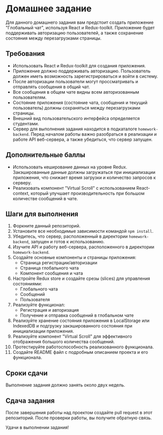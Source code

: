 # Домашнее задание

Для данного домашнего задания вам предстоит создать приложение "Глобальный чат", используя React и Redux-toolkit. Приложение будет поддерживать авторизацию пользователей, а также сохранение состояния между перезагрузками страницы.

## Требования

* Использовать React и Redux-toolkit для создания приложения.
* Приложение должно поддерживать авторизацию. Пользователь должен иметь возможность зарегистрироваться и войти в систему.
* После авторизации пользователи могут проссматривать и отправлять сообщения в общий чат.
* Все сообщения в общем чате видны всем авторизованным пользователям.
* Состояние приложения (состояние чата, сообщения и текущий пользователь) должны сохраняться между перезагрузками страницы.
* Внешний вид пользовательского интерфейса определяется студентами.
* Сервер для выполнения задания находится в подкаталоге `homework-backend`. Перед началом работы важно разобраться в реализации и работе API веб-сервера, а также убедиться, что сервер запущен.

## Дополнительные баллы

* Использовать кеширование данных на уровне Redux. Закэшированные данные должны загружаться при инициализации приложения, что снижает время загрузки и количество запросов к серверу.
* Реализовать компонент "Virtual Scroll" с использованием React-context, который улучшает производительность при большом количестве сообщений в чате.

## Шаги для выполнения

1. Форкните данный репозиторий.
2. Установите все необходимые зависимости командой `npm install`.
3. Убедитесь, что сервер, расположенный в директории `homework-backend`, запущен и готов к использованию.
4. Изучите API и работу веб-сервера, расположенного в директории `homework-backend`.
5. Создайте основные компоненты и страницы приложения:
   * Страница регистрации/авторизации
   * Страница глобального чата
   * Компонент сообщения и чата
6. Настройте Redux store и создайте срезы (slices) для управления состояниями:
   * Глобального чата
   * Сообщений
   * Пользователя
7. Реализуйте функционал:
   * Регистрация и авторизация
   * Получение и отправка сообщений в глобальном чате
8. Реализуйте хранение состояния приложения в LocalStorage или IndexedDB и подгрузку закэшированного состояния при инициализации приложения.
9. Реализуйте компонент "Virtual Scroll" для эффективного отображения большого количества сообщений.
10. Протестируйте работоспособность реализованного функционала.
11. Создайте README файл с подробным описанием проекта и его функционала.

## Сроки сдачи

Выполнение задания должно занять около двух недель.

## Сдача задания

После завершения работы над проектом создайте pull request в этот репозиторий. После проверки работы, вы получите обратную связь.

Удачи в выполнении задания!